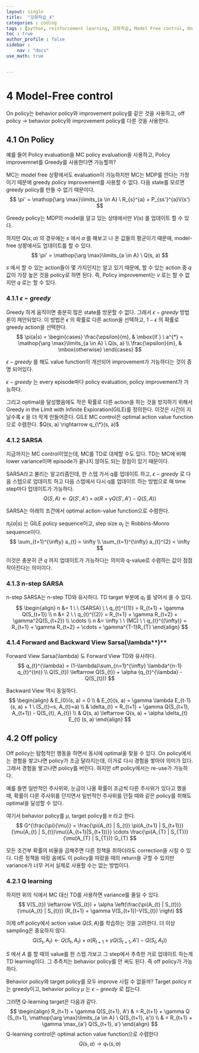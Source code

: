 ```yaml
---
layout: single
title:  "강화학습_4"
categories : coding
tags : [python, reinforcement learning, 강화학습, Model Free control, On policy, SARSA, off policy, Q learning]
toc : true
author_profile : false
sidebar : 
    nav : "docs"
use_math: true


---
```






# **4**   **Model-Free control**

On policy는 behavior policy와 improvement policy를 같은 것을 사용하고, off policy -> behavior policy와 improvement policy를 다른 것을 사용한다.

 

## **4.1**   **On Policy**

예를 들어 Policy evaluation을 MC policy evaluation을 사용하고, Policy improvemnet를 Greedy를 사용한다면 가능할까?

MC는 model free 상황에서도 evaluation이 가능하지만 MC는 MDP를 안다는 가정이기 때문에 greedy policy improvement를 사용할 수 없다. 다음 state를 모르면 greedy policy를 만들 수 없기 때문이다.
$$
\pi' = \mathop{\arg \max}\limits_{a \in A} \ R_{s}^{a} + P_{ss'}^{a}V(s')
$$


Greedy policy는 MDP의 model을 알고 있는 상태에서만 $V(s)$ 를 업데이트 할 수 있다.

하지만 $Q(s, a)$ 의 경우에는 $s$ 에서 $a$ 를 해보고 나 온 값들의 평균이기 때문에, model-free 상황에서도 업데이트를 할 수 있다.
$$
\pi' = \mathop{\arg \max}\limits_{a \in A} \ Q(s, a)
$$


$s$ 에서 할 수 있는 action들이 몇 가지인지는 알고 있기 때문에, 할 수 있는 action 중 $q$ 값이 가장 높은 것을 policy로 하면 된다. 즉, Policy improvement는 $v$ 로는 할 수 없지만 $q$ 로는 할 수 있다.

 

### **4.1.1** $\epsilon - greedy$

Greedy 하게 움직이면 충분히 많은 state를 방문할 수 없다. 그래서 $\epsilon - greedy$  방법론이 제안되었다. 이 방법은 $\epsilon$ 의 확률로 다른 action을 선택하고, $1 - \epsilon$ 의 확률로 greedy action을 선택한다.
$$
\pi(a|s) = 
\begin{cases}
\frac{\epsilon}{m}, & \mbox{if } \ a^{*} = \mathop{\arg \max}\limits_{a \in A} \ Q(s, a) \\
\frac{\epsilon}{m}, & \mbox{otherwise}
\end{cases}
$$


$\epsilon - greedy$ 를 해도 value function이 개선되어 improvement가 가능하다는 것이 증명 되어있다.

$\epsilon - greedy$ 는 every episode마다 policy evaluation, policy improvement가 가능하다.

그리고 optimal을 달성했음에도 작은 확률로 다른 action을 하는 것을 방지하기 위해서 Greedy in the Limit with Infinite Exploration(GILE)를 정의한다. 이것은 시간이 지날수록 $\epsilon$ 을 더 작게 만들어준다. GILE MC control은 optimal action value function으로 수렴한다. $Q(s, a) \rightarrow q_{\*}(s, a)$

 

### **4.1.2** **SARSA**

지금까지는 MC control이었는데, MC를 TD로 대체할 수도 있다. TD는 MC에 비해 lower variance이며 episode가 끝나지 않아도 되는 장점이 있기 때문이다.

SARSA라고 불리는 알고리즘인데, 한 스텝 가서 q를 업데이트 하고, $\epsilon - greedy$ 로 다음 스텝으로 업데이트 하고 다음 스텝에서 다시 q를 업데이트 하는 방법으로 매 time step마다 업데이트가 가능하다.
$$
Q(S, A) \leftarrow Q(S', A') + \alpha(R + \gamma Q(S', A') - Q(S, A))
$$


SARSA는 아래의 조건에서 optimal action-value function으로 수렴한다.

$\pi_{t}(a|s)$ 는 GILE policy sequence이고, step size $a_{t}$ 는 Robbins-Monro sequence이다.
$$
\sum_{t=1}^{\infty} a_{t} = \infty \\
\sum_{t=1}^{\infty} a_{t}^{2} < \infty
$$


이것은 충분히 큰 $q$ 까지 업데이트가 가능하다는 의미와 q-value로 수렴하는 값이 점점 작아진다는 의미이다.

 

### **4.1.3** **n-step SARSA**

n-step SARSA는 n-step TD와 유사하다. TD target 부분에 $q_{t}$ 를 넣어서 쓸 수 있다.
$$
\begin{align}
n &= 1 \ \ (SARSA) \ \ q_{t}^{(1)} = R_{t+1} + \gamma Q(S_{t+1}) \\
n &= 2 \ \ q_{t}^{(2)} = R_{t+1} + \gamma R_{t+2} + \gamma^2Q(S_{t+2}) \\
\cdots \\
n &= \infty \ \ (MC) \ \ q_{t}^{(\infty)} = R_{t+1} + \gamma R_{t+2} + \cdots + \gamma^{T-1}R_{T}
\end{align}
$$


 

### **4.1.4** **Forward and Backward View Sarsa(**\lambda**)**

Forward View Sarsa(\lambda) 도 Forward View TD와 유사하다.
$$
q_{t}^{\lambda} = (1-\lambda)\sum_{n=1}^{\infty} \lambda^{n-1} q_{t}^{(n)} \\
Q(S_{t}) \leftarrow Q(S_{t}) + \alpha (q_{t}^{\lambda} - Q(S_{t}))
$$


Backward View 역시 동일하다.
$$
\begin{align}
& E_{0}(s, a) = 0 \\
& E_{t}(s, a) = \gamma \lambda E_{t-1}(s, a) + 1 \ (S_{t}=s, A_{t}=a) \\
& \delta_{t} = R_{t+1} + \gamma Q(S_{t+1}, A_{t+1}) - Q(S_{t}, A_{t}) \\ 
& Q(s, a) \leftarrow Q(s, a) + \alpha \delta_{t} E_{t} (s, a)
\end{align}
$$
 

## **4.2**   **Off policy**

Off policy는 탐험적인 행동을 하면서 동시에 optimal을 찾을 수 있다. On policy에서는 경험을 쌓고나면 policy가 조금 달라지는데, 이거로 다시 경험을 쌓아야 의미가 있다. 그래서 경험을 쌓고나면 policy를 버린다. 하지만 off policy에서는 re-use가 가능하다.

예를 들면 일반적인 주사위와, 눈금이 나올 확률이 조금씩 다른 주사위가 있다고 했을 때, 확률이 다른 주사위를 던지면서 일반적인 주사위를 던질 때와 같은 policy를 취해도 optimal을 달성할 수 있다.

여기서 behavior policy를 $\mu$, target policy를 $\pi$ 라고 한다.
$$
G^{\frac{\pi}{\mu}} = \frac{\pi(A_{t} | S_{t}) \pi(A_{t+1} | S_{t+1})}{\mu(A_{t} | S_{t})\mu({A_{t+1}|S_{t+1})}} \cdots \frac{\pi(A_{T} | S_{T})}{\mu(A_{T} | S_{T})} G_{T}
$$


모든 조건부 확률의 비율을 곱해주면 다른 정책을 취하더라도 correction을 시킬 수 있다. 다른 정책을 따랐 음에도 이 policy를 따랐을 때의 return을 구할 수 있지만 variance가 너무 커서 실제로 사용할 수는 없는 방법이다.

 

### **4.2.1** **Q learning**

하지만 위의 식에서 MC 대신 TD를 사용하면 variance를 줄일 수 있다.
$$
V(S_{t}) \leftarrow V(S_{t}) +
\alpha \left(\frac{\pi(A_{t} | S_{t})}{\mu(A_{t} | S_{t})} (R_{t+1} + \gamma V(S_{t+1})-V(S_{t}) \right)
$$


이제 off policy에서 action value $Q(S, A)$를 학습하는 것을 고려한다. 더 이상 sampling은 중요하지 않다.
$$
Q(S_{t}, A_{t}) \leftarrow Q(S_{t}, A_{t}) + \alpha(R_{t+1} + \gamma Q(S_{t+1},A')-Q(S_{t},A_{t}))
$$


$S$ 에서 $A$ 를 할 때의 value를 한 스텝 가보고 그 step에서 추측한 거로 업데이트 하는게 TD learning이다. 그 추측치는 behavior policy를 안 써도 된다. 즉 off policy가 가능하다.

Behavior policy와 target policy를 모두 improve 시킬 수 없을까? Target policy $\pi$ 는 greedy이고, behavior policy $\mu$ 는 $\epsilon - greedy$ 로 잡는다.

그러면 Q-learning target은 다음과 같다.
$$
\begin{align}
R_{t+1} + \gamma Q(S_{t+1}, A') & = R_{t+1} + \gamma Q (S_{t+1}, \mathop{\arg \max}\limits_{a \in A} \ Q(S_{t+1}, a')) \\
& = R_{t+1} + \gamma \max_{a'} Q(S_{t+1}, a')
\end{align}
$$
Q-learning control은 optimal action value function으로 수렴한다 
$$
Q(s, a) \rightarrow q_{*}(s, a)
$$
